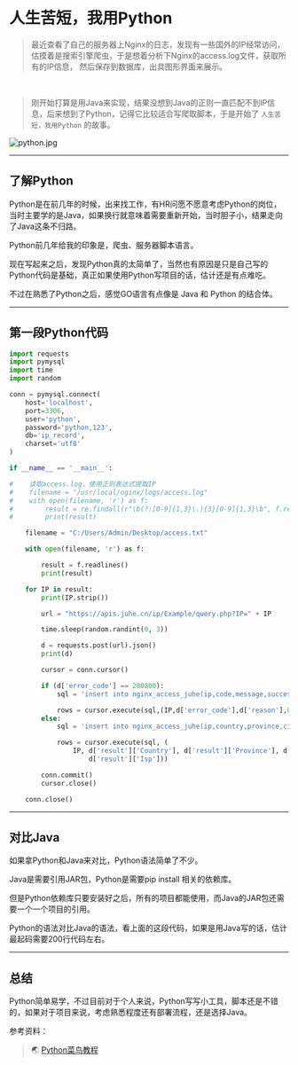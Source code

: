 
# 人生苦短，我用Python

> 最近查看了自己的服务器上Nginx的日志，发现有一些国外的IP经常访问，估摸着是搜索引擎爬虫，于是想着分析下Nginx的access.log文件，获取所有的IP信息，
然后保存到数据库，出具图形界面来展示。

<br>

> 刚开始打算是用Java来实现，结果没想到Java的正则一直匹配不到IP信息，后来想到了Python，记得它比较适合写爬取脚本，于是开始了 `人生苦短，我用Python`
的故事。

![python.jpg](https://i.loli.net/2020/08/12/i2nFvhfp7gblDcq.jpg)

---

## 了解Python

 Python是在前几年的时候，出来找工作，有HR问愿不愿意考虑Python的岗位，当时主要学的是Java，如果换行就意味着需要重新开始，当时胆子小，结果走向了Java这条不归路。
 
 Python前几年给我的印象是，爬虫、服务器脚本语言。
 
 现在写起来之后，发现Python真的太简单了，当然也有原因是只是自己写的Python代码是基础，真正如果使用Python写项目的话，估计还是有点难吃。

 不过在熟悉了Python之后，感觉GO语言有点像是 Java 和 Python 的结合体。
 
---

## 第一段Python代码

```python
import requests
import pymysql
import time
import random

conn = pymysql.connect(
    host='localhost',
    port=3306,
    user='python',
    password='python,123',
    db='ip_record',
    charset='utf8'
)

if __name__ == '__main__':

#    读取access.log，使用正则表达式提取IP
#    filename = "/usr/local/nginx/logs/access.log"
#    with open(filename, 'r') as f:
#        result = re.findall(r"\b(?:[0-9]{1,3}\.){3}[0-9]{1,3}\b", f.read())
#        print(result)

    filename = "C:/Users/Admin/Desktop/access.txt"

    with open(filename, 'r') as f:

        result = f.readlines()
        print(result)

    for IP in result:
        print(IP.strip())

        url = "https://apis.juhe.cn/ip/Example/query.php?IP=" + IP

        time.sleep(random.randint(0, 3))

        d = requests.post(url).json()
        print(d)

        cursor = conn.cursor()

        if (d['error_code'] == 200800):
            sql = 'insert into nginx_access_juhe(ip,code,message,success) values (%s,%s,%s,%s)'

            rows = cursor.execute(sql,(IP,d['error_code'],d['reason'],0))
        else:
            sql = 'insert into nginx_access_juhe(ip,country,province,city,code,message,success,isp) values (%s,%s,%s,%s,%s,%s,%s,%s)'

            rows = cursor.execute(sql, (
                IP, d['result']['Country'], d['result']['Province'], d['result']['City'], d['resultcode'], d['reason'], 1,
                    d['result']['Isp']))

        conn.commit()
        cursor.close()

    conn.close()

```

---

## 对比Java

 如果拿Python和Java来对比，Python语法简单了不少。
 
 Java是需要引用JAR包，Python是需要pip install 相关的依赖库。
 
 但是Python依赖库只要安装好之后，所有的项目都能使用，而Java的JAR包还需要一个一个项目的引用。
 
 Python的语法对比Java的语法，看上面的这段代码，如果是用Java写的话，估计最起码需要200行代码左右。 

---

## 总结

 Python简单易学，不过目前对于个人来说，Python写写小工具，脚本还是不错的，如果对于项目来说，考虑熟悉程度还有部署流程，还是选择Java。
 
 参考资料：
 
 > 🌏 [Python菜鸟教程](https://www.runoob.com/python/python-tutorial.html)